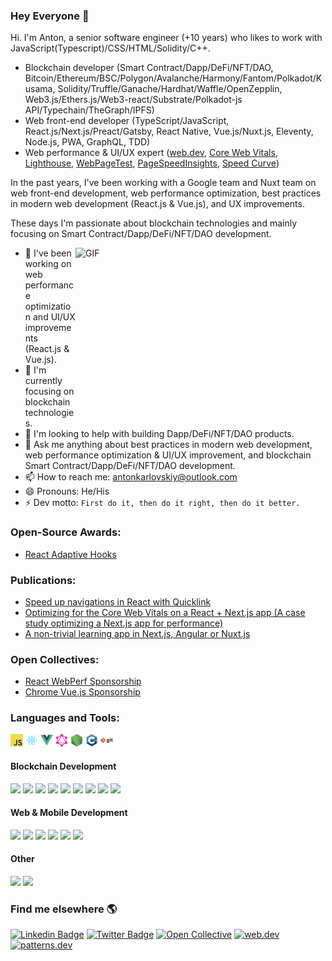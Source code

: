 ### Hey Everyone 👋

Hi. I'm Anton, a senior software engineer (+10 years) who likes to work with JavaScript(Typescript)/CSS/HTML/Solidity/C++.

- Blockchain developer (Smart Contract/Dapp/DeFi/NFT/DAO, Bitcoin/Ethereum/BSC/Polygon/Avalanche/Harmony/Fantom/Polkadot/Kusama, Solidity/Truffle/Ganache/Hardhat/Waffle/OpenZepplin, Web3.js/Ethers.js/Web3-react/Substrate/Polkadot-js API/Typechain/TheGraph/IPFS)
- Web front-end developer (TypeScript/JavaScript, React.js/Next.js/Preact/Gatsby, React Native, Vue.js/Nuxt.js, Eleventy, Node.js, PWA, GraphQL, TDD)
- Web performance & UI/UX expert ([web.dev](https://web.dev/), [Core Web Vitals](https://web.dev/vitals/), [Lighthouse](https://github.com/GoogleChrome/lighthouse), [WebPageTest](https://webpagetest.org/), [PageSpeedInsights](https://developers.google.com/speed/pagespeed/insights/), [Speed Curve](https://speedcurve.com/))

In the past years, I've been working with a Google team and Nuxt team on web front-end development, web performance optimization, best practices in modern web development (React.js & Vue.js), and UX improvements.

These days I'm passionate about blockchain technologies and mainly focusing on Smart Contract/Dapp/DeFi/NFT/DAO development.

<img align="right" alt="GIF" src="https://github.com/abhisheknaiidu/abhisheknaiidu/blob/master/code.gif?raw=true" width="400" height="256" />

- 🌱 I've been working on web performance optimization and UI/UX improvements (React.js & Vue.js).
- 🌱 I'm currently focusing on blockchain technologies.
- 🤔 I'm looking to help with building Dapp/DeFi/NFT/DAO products.
- 💬 Ask me anything about best practices in modern web development, web performance optimization & UI/UX improvement, and blockchain Smart Contract/Dapp/DeFi/NFT/DAO development.
- 📫 How to reach me: antonkarlovskiy@outlook.com
- 😄 Pronouns: He/His
- ⚡ Dev motto: `First do it, then do it right, then do it better.`



### Open-Source Awards:

- [React Adaptive Hooks](https://osawards.com/react/2020)

### Publications:

- [Speed up navigations in React with Quicklink](https://web.dev/quicklink/)
- [Optimizing for the Core Web Vitals on a React + Next.js app (A case study optimizing a Next.js app for performance)](https://www.patterns.dev/posts/nextjs-casestudy/)
- [A non-trivial learning app in Next.js, Angular or Nuxt.js](https://movies-app.zaps.dev/)

### Open Collectives:

- [React WebPerf Sponsorship](https://opencollective.com/chrome-webperf-sponsorship)
- [Chrome Vue.js Sponsorship](https://opencollective.com/chrome-vue)

### Languages and Tools:

<code><img height="20" src="https://raw.githubusercontent.com/github/explore/80688e429a7d4ef2fca1e82350fe8e3517d3494d/topics/javascript/javascript.png"></code>
<code><img height="20" src="https://raw.githubusercontent.com/github/explore/80688e429a7d4ef2fca1e82350fe8e3517d3494d/topics/react/react.png"></code>
<code><img height="20" src="https://raw.githubusercontent.com/github/explore/80688e429a7d4ef2fca1e82350fe8e3517d3494d/topics/vue/vue.png"></code>
<code><img height="20" src="https://raw.githubusercontent.com/github/explore/5c058a388828bb5fde0bcafd4bc867b5bb3f26f3/topics/graphql/graphql.png"></code>
<code><img height="20" src="https://raw.githubusercontent.com/github/explore/80688e429a7d4ef2fca1e82350fe8e3517d3494d/topics/nodejs/nodejs.png"></code>
<code><img height="20" src="https://raw.githubusercontent.com/github/explore/80688e429a7d4ef2fca1e82350fe8e3517d3494d/topics/cpp/cpp.png"></code>
<code><img height="20" src="https://raw.githubusercontent.com/github/explore/80688e429a7d4ef2fca1e82350fe8e3517d3494d/topics/git/git.png"></code>

#### Blockchain Development

![](https://img.shields.io/badge/Network-BitCoin-informational?style=flat&logo=bitcoin&logoColor=white&color=3bac3a)
![](https://img.shields.io/badge/Network-Ethereum-informational?style=flat&logo=ethereum&logoColor=white&color=3bac3a)
![](https://img.shields.io/badge/Network-Polkadot-informational?style=flat&color=3bac3a)
![](https://img.shields.io/badge/Network-Harmony-informational?style=flat&color=3bac3a)
![](https://img.shields.io/badge/Network-BSC-informational?style=flat&color=3bac3a)
![](https://img.shields.io/badge/Language-Solidity-informational?style=flat&logo=solidity&logoColor=white&color=3bac3a)
![](https://img.shields.io/badge/Token-ERC721-informational?style=flat&logo=erc721&logoColor=white&color=3bac3a)
![](https://img.shields.io/badge/Token-ERC1155-informational?style=flat&logo=erc1155&logoColor=white&color=3bac3a)
![](https://img.shields.io/badge/Token-ERC20-informational?style=flat&logo=erc20&logoColor=white&color=3bac3a)

#### Web & Mobile Development

![](https://img.shields.io/badge/Framework-React-informational?style=flat&logo=react&logoColor=white&color=3bac3a)
![](https://img.shields.io/badge/Framework-Vue-informational?style=flat&logo=vue.js&logoColor=white&color=3bac3a)
![](https://img.shields.io/badge/Framework-Angular-informational?style=flat&logo=angular&logoColor=white&color=3bac3a)
![](https://img.shields.io/badge/Framework-React_Native-informational?style=flat&logo=react&logoColor=white&color=3bac3a)
![](https://img.shields.io/badge/Language-JavaScript-informational?style=flat&logo=javascript&logoColor=white&color=3bac3a)
![](https://img.shields.io/badge/Language-TypeScript-informational?style=flat&logo=typescript&logoColor=white&color=3bac3a)

#### Other

![](https://img.shields.io/badge/CI/CD-Github_Action-informational?style=flat&logo=github&logoColor=white&color=3bac3a)
![](https://img.shields.io/badge/CI/CD-Circle_CI-informational?style=flat&logo=circleci&logoColor=white&color=3bac3a)

### Find me elsewhere 🌎

[![Linkedin Badge](https://img.shields.io/badge/-LinkedIn-blue?style=flat-square&logo=Linkedin&logoColor=white&link=https://www.linkedin.com/in/anton-karlovskiy/)](https://www.linkedin.com/in/anton-karlovskiy/)
[![Twitter Badge](https://img.shields.io/badge/-Twitter-1ca0f1?style=flat-square&labelColor=1ca0f1&logo=twitter&logoColor=white&link=https://twitter.com/antonkarlovskiy)](https://twitter.com/antonkarlovskiy)
[![Open Collective](https://img.shields.io/badge/-OpenCollective-1ca0f1?style=flat-square&labelColor=1ca0f1&link=https://opencollective.com/anton-karlovskiy)](https://opencollective.com/anton-karlovskiy)
[![web.dev](https://img.shields.io/badge/-web.dev-1ca0f1?style=flat-square&labelColor=1ca0f1&link=https://web.dev/authors/antonkarlovskiy)](https://web.dev/authors/antonkarlovskiy/)
[![patterns.dev](https://img.shields.io/badge/-patterns.dev-1ca0f1?style=flat-square&labelColor=1ca0f1&link=https://www.patterns.dev/about/)](https://www.patterns.dev/about/)
